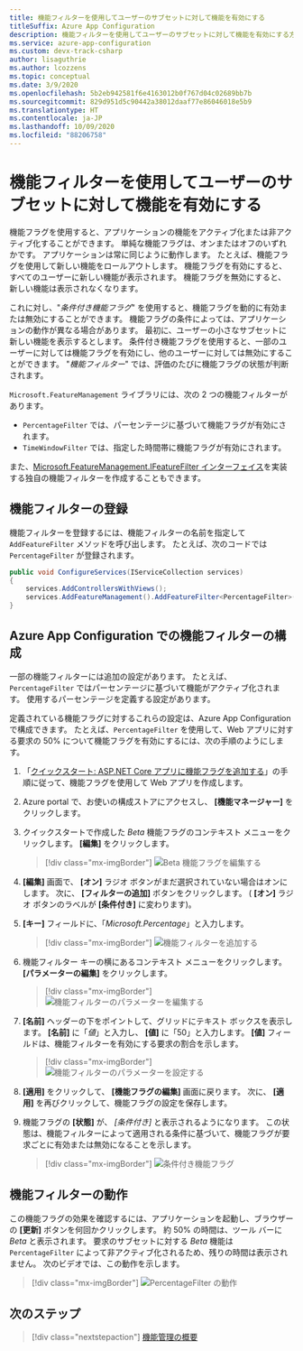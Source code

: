 ```yaml
---
title: 機能フィルターを使用してユーザーのサブセットに対して機能を有効にする
titleSuffix: Azure App Configuration
description: 機能フィルターを使用してユーザーのサブセットに対して機能を有効にする方法を説明します
ms.service: azure-app-configuration
ms.custom: devx-track-csharp
author: lisaguthrie
ms.author: lcozzens
ms.topic: conceptual
ms.date: 3/9/2020
ms.openlocfilehash: 5b2eb942581f6e4163012b0f767d04c02689bb7b
ms.sourcegitcommit: 829d951d5c90442a38012daaf77e86046018e5b9
ms.translationtype: HT
ms.contentlocale: ja-JP
ms.lasthandoff: 10/09/2020
ms.locfileid: "88206758"
---
```

# <a name="use-feature-filters-to-enable-a-feature-for-a-subset-of-users"></a>機能フィルターを使用してユーザーのサブセットに対して機能を有効にする

機能フラグを使用すると、アプリケーションの機能をアクティブ化または非アクティブ化することができます。 単純な機能フラグは、オンまたはオフのいずれかです。 アプリケーションは常に同じように動作します。 たとえば、機能フラグを使用して新しい機能をロールアウトします。 機能フラグを有効にすると、すべてのユーザーに新しい機能が表示されます。 機能フラグを無効にすると、新しい機能は表示されなくなります。

これに対し、"_条件付き機能フラグ_" を使用すると、機能フラグを動的に有効または無効にすることができます。 機能フラグの条件によっては、アプリケーションの動作が異なる場合があります。 最初に、ユーザーの小さなサブセットに新しい機能を表示するとします。 条件付き機能フラグを使用すると、一部のユーザーに対しては機能フラグを有効にし、他のユーザーに対しては無効にすることができます。 "_機能フィルター_" では、評価のたびに機能フラグの状態が判断されます。

`Microsoft.FeatureManagement` ライブラリには、次の 2 つの機能フィルターがあります。

- `PercentageFilter` では、パーセンテージに基づいて機能フラグが有効にされます。
- `TimeWindowFilter` では、指定した時間帯に機能フラグが有効にされます。

また、[Microsoft.FeatureManagement.IFeatureFilter インターフェイス](/dotnet/api/microsoft.featuremanagement.ifeaturefilter)を実装する独自の機能フィルターを作成することもできます。

## <a name="registering-a-feature-filter"></a>機能フィルターの登録

機能フィルターを登録するには、機能フィルターの名前を指定して `AddFeatureFilter` メソッドを呼び出します。 たとえば、次のコードでは `PercentageFilter` が登録されます。

```csharp
public void ConfigureServices(IServiceCollection services)
{
    services.AddControllersWithViews();
    services.AddFeatureManagement().AddFeatureFilter<PercentageFilter>();
}
```

## <a name="configuring-a-feature-filter-in-azure-app-configuration"></a>Azure App Configuration での機能フィルターの構成

一部の機能フィルターには追加の設定があります。 たとえば、`PercentageFilter` ではパーセンテージに基づいて機能がアクティブ化されます。 使用するパーセンテージを定義する設定があります。

定義されている機能フラグに対するこれらの設定は、Azure App Configuration で構成できます。 たとえば、`PercentageFilter` を使用して、Web アプリに対する要求の 50% について機能フラグを有効にするには、次の手順のようにします。

1. 「[クイックスタート: ASP.NET Core アプリに機能フラグを追加する](./quickstart-feature-flag-aspnet-core.md)」の手順に従って、機能フラグを使用して Web アプリを作成します。

1. Azure portal で、お使いの構成ストアにアクセスし、 **[機能マネージャー]** をクリックします。

1. クイックスタートで作成した *Beta* 機能フラグのコンテキスト メニューをクリックします。 **[編集]** をクリックします。

    > [!div class="mx-imgBorder"]
    > ![Beta 機能フラグを編集する](./media/edit-beta-feature-flag.png)

1. **[編集]** 画面で、 **[オン]** ラジオ ボタンがまだ選択されていない場合はオンにします。 次に、 **[フィルターの追加]** ボタンをクリックします。 ( **[オン]** ラジオ ボタンのラベルが **[条件付き]** に変わります)。

1. **[キー]** フィールドに、「*Microsoft.Percentage*」と入力します。

    > [!div class="mx-imgBorder"]
    > ![機能フィルターを追加する](./media/feature-flag-add-filter.png)

1. 機能フィルター キーの横にあるコンテキスト メニューをクリックします。 **[パラメーターの編集]** をクリックします。

    > [!div class="mx-imgBorder"]
    > ![機能フィルターのパラメーターを編集する](./media/feature-flag-edit-filter-parameters.png)

1. **[名前]** ヘッダーの下をポイントして、グリッドにテキスト ボックスを表示します。 **[名前]** に「*値*」と入力し、 **[値]** に「50」と入力します。 **[値]** フィールドは、機能フィルターを有効にする要求の割合を示します。

    > [!div class="mx-imgBorder"]
    > ![機能フィルターのパラメーターを設定する](./media/feature-flag-set-filter-parameters.png)

1. **[適用]** をクリックして、 **[機能フラグの編集]** 画面に戻ります。 次に、 **[適用]** を再びクリックして、機能フラグの設定を保存します。

1. 機能フラグの **[状態]** が、 *[条件付き]* と表示されるようになります。 この状態は、機能フィルターによって適用される条件に基づいて、機能フラグが要求ごとに有効または無効になることを示します。

    > [!div class="mx-imgBorder"]
    > ![条件付き機能フラグ](./media/feature-flag-filter-enabled.png)

## <a name="feature-filters-in-action"></a>機能フィルターの動作

この機能フラグの効果を確認するには、アプリケーションを起動し、ブラウザーの **[更新]** ボタンを何回かクリックします。 約 50% の時間は、ツール バーに *Beta* と表示されます。 要求のサブセットに対する *Beta* 機能は `PercentageFilter` によって非アクティブ化されるため、残りの時間は表示されません。 次のビデオでは、この動作を示します。

> [!div class="mx-imgBorder"]
> ![PercentageFilter の動作](./media/feature-flags-percentagefilter.gif)

## <a name="next-steps"></a>次のステップ

> [!div class="nextstepaction"]
> [機能管理の概要](./concept-feature-management.md)
